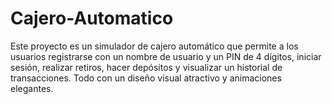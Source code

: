 # Cajero-Automatico
Este proyecto es un simulador de cajero automático que permite a los usuarios registrarse con un nombre de usuario y un PIN de 4 dígitos, iniciar sesión, realizar retiros, hacer depósitos y visualizar un historial de transacciones. Todo con un diseño visual atractivo y animaciones elegantes.

